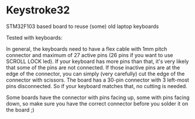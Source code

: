 # Keystroke32
STM32F103 based board to reuse (some) old laptop keyboards


Tested with keyboards:

In general, the keyboards need to have a flex cable with 1mm pitch connector and maximum of 27 active pins (26 pins if you want to use SCROLL LOCK led). If your keyboard has more pins than that, it's very likely that some of the pins are not connected. If those inactive pins are at the edge of the connector, you can simply (very carefully) cut the edge of the connector with scissors. The board has a 30-pin connector with 3 left-most pins disconnected. So if your keyboard matches that, no cutting is needed.

Some boards have the connector with pins facing up, some with pins facing down, so make sure you have the correct connector before you solder it on the board ;)
